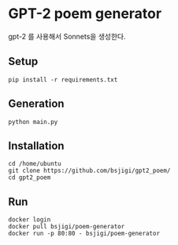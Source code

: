 # GPT-2 poem generator
gpt-2 를 사용해서 Sonnets을 생성한다.
## Setup
```shell
pip install -r requirements.txt
```
## Generation

```
python main.py
```
## Installation
```
cd /home/ubuntu
git clone https://github.com/bsjigi/gpt2_poem/
cd gpt2_poem
```

## Run
```
docker login
docker pull bsjigi/poem-generator
docker run -p 80:80 - bsjigi/poem-generator  
```
